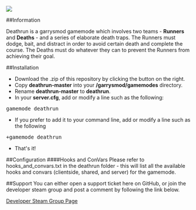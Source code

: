 
![](http://i.imgur.com/3mXgadr.png)


##Information

Deathrun is a garrysmod gamemode which involves two teams - **Runners** and **Deaths** - and a series of elaborate death traps. The Runners must dodge, bait, and distract in order to avoid certain death and complete the course. The Deaths must do whatever they can to prevent the Runners from achieving their goal.


##Installation
* Download the .zip of this repository by clicking the button on the right.
* Copy **deathrun-master** into your **/garrysmod/gamemodes** directory.
* Rename **deathrun-master** to **deathrun**.
* In your **server.cfg**, add or modify a line such as the following:
<pre>gamemode deathrun</pre>
* If you prefer to add it to your command line, add or modify a line such as the following 
<pre>+gamemode deathrun </pre>
* That's it!

##Configuration
####Hooks and ConVars
Please refer to hooks_and_convars.txt in the deathrun folder - this will list all the available hooks and convars (clientside, shared, and server) for the gamemode.

##Support
You can either open a support ticket here on GitHub, or join the developer steam group and post a comment by following the link below.

[Developer Steam Group Page](http://steamcommunity.com/groups/vhs7)